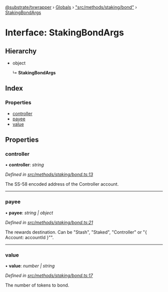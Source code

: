 [@substrate/txwrapper](../README.md) › [Globals](../globals.md) › ["src/methods/staking/bond"](../modules/_src_methods_staking_bond_.md) › [StakingBondArgs](_src_methods_staking_bond_.stakingbondargs.md)

# Interface: StakingBondArgs

## Hierarchy

* object

  ↳ **StakingBondArgs**

## Index

### Properties

* [controller](_src_methods_staking_bond_.stakingbondargs.md#controller)
* [payee](_src_methods_staking_bond_.stakingbondargs.md#payee)
* [value](_src_methods_staking_bond_.stakingbondargs.md#value)

## Properties

###  controller

• **controller**: *string*

*Defined in [src/methods/staking/bond.ts:13](https://github.com/paritytech/txwrapper/blob/6ef1ba4/src/methods/staking/bond.ts#L13)*

The SS-58 encoded address of the Controller account.

___

###  payee

• **payee**: *string | object*

*Defined in [src/methods/staking/bond.ts:21](https://github.com/paritytech/txwrapper/blob/6ef1ba4/src/methods/staking/bond.ts#L21)*

The rewards destination. Can be "Stash", "Staked", "Controller" or "{ Account: accountId }"".

___

###  value

• **value**: *number | string*

*Defined in [src/methods/staking/bond.ts:17](https://github.com/paritytech/txwrapper/blob/6ef1ba4/src/methods/staking/bond.ts#L17)*

The number of tokens to bond.
